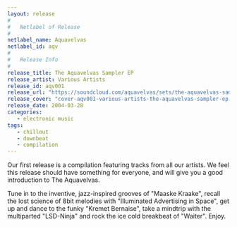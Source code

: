 ```yaml
---
layout: release
#
#   Netlabel of Release
#
netlabel_name: Aquavelvas
netlabel_id: aqv
#
#   Release Info
#
release_title: The Aquavelvas Sampler EP
release_artist: Various Artists
release_id: aqv001
release_url: "https://soundcloud.com/aquavelvas/sets/the-aquavelvas-sampler-ep"
release_cover: "cover-aqv001-various-artists-the-aquavelvas-sampler-ep.jpg"
release_date: 2004-03-28
categories:
   - electronic music
tags:
   - chillout
   - downbeat
   - compilation
---
```

Our first release is a compilation featuring tracks from all our artists. We feel this release should have something for everyone, and will give you a good introduction to The Aquavelvas.

Tune in to the inventive, jazz-inspired grooves of "Maaske Kraake", recall the lost science of 8bit melodies with "Illuminated Advertising in Space", get up and dance to the funky "Kremet Bernaise", take a mindtrip with the multiparted "LSD-Ninja" and rock the ice cold breakbeat of "Waiter". Enjoy.